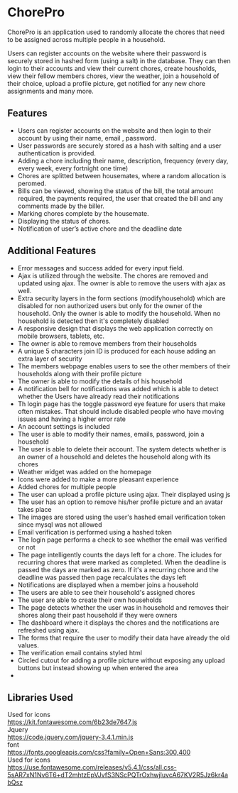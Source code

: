 # ChorePro

ChorePro is an application used to randomly allocate the chores that need to be assigned across multiple people in a household.

Users can register accounts on the website where their password is securely stored in hashed form (using a salt) in the database. They can then login to their accounts and view their current chores, create housholds, view their fellow members chores, view the weather,  join a household of their choice, upload a profile picture, get notified for any new chore assignments and many more.

## Features

-   Users can register accounts on the website and then login to their account by using their name, email , password.
-   User passwords are securely stored as a hash with salting and a user authentication is provided.
-   Adding a chore including their name, description, frequency (every day, every week, every fortnight one time)
-   Chores are splitted between housemates, where a random allocation is peromed.
-   Bills can be viewed, showing the status of the bill, the total amount required, the payments required, the user that created the bill and any comments made by the biller.
-   Marking chores complete by the housemate.
-   Displaying the status of chores.
-   Notification of user’s active chore and the deadline date

## Additional Features

-   Error messages and success added for every input field.
-   Ajax is utilized through the website. The chores are removed and updated using ajax. The owner is able to remove the users with ajax as well.
-   Extra security layers in the form sections (modifyhousehold) which are disabled for non authorized users but only for the owner of the household. Only the owner is able to modify the household. When no household is detected then it's completely disabled
-   A responsive design that displays the web application correctly on mobile browsers, tablets, etc.
-  The owner is able to remove members from their households
-  A unique 5 characters join ID is produced for each house adding an extra layer of security
-  The members webpage enables users to see the other members of their households along with their profile picture
-  The owner is able to modify the details of his household
-  A notification bell for notifications was added which is able to detect whether the Users have already read their notifications
- Th login page has the toggle password eye feature for users that make often mistakes. That should include disabled people who have moving issues and having a higher error rate
- An account settings is included
- The user is able to modify their names, emails, password, join a household
- The user is able to delete their account. The  system detects whether is an owner of a household and deletes the household along with its chores
- Weather widget was added on the homepage
- Icons were added to make a more pleasant experience
- Added chores for multiple people
- The user can upload a profile picture using ajax. Their displayed using js
- The user has an option to remove his/her profile picture and an avatar takes place
- The images are stored using the user's hashed email verification token since mysql was not allowed
- Email verification is performed using a hashed token
- The login page performs a check to see whether the email was verified or not
- The page intelligently counts the days left for a chore. The icludes for recurring chores that were marked as completed. When the deadline is passed the days are marked as zero. If it's a recurring chore and the deadline was passed then page recalculates the days left
- Notifications are displayed when a member joins a household
- The users are able to see their household's assigned chores
- The user are able to create their own households
- The page detects whether the user was in household and removes their shores along their past household if they were owners
- The dashboard where it displays the chores and the notifications are refreshed using ajax.
- The forms that require the user to modify their data have already the old values.
- The verification email contains styled html
- Circled cutout for adding a profile picture without exposing any upload buttons but instead showing up when entered the area
-
## Libraries Used
Used for icons<br /> 
https://kit.fontawesome.com/6b23de7647.js <br /> 
Jquery<br /> 
https://code.jquery.com/jquery-3.4.1.min.js <br /> 
font<br /> 
https://fonts.googleapis.com/css?family=Open+Sans:300,400 <br /> 
Used for icons<br /> 
https://use.fontawesome.com/releases/v5.4.1/css/all.css-5sAR7xN1Nv6T6+dT2mhtzEpVJvfS3NScPQTrOxhwjIuvcA67KV2R5Jz6kr4abQsz
